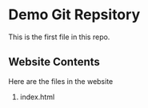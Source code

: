 # Demo Git Repsitory

This is the first file in this repo.

## Website Contents

Here are the files in the website

1. index.html